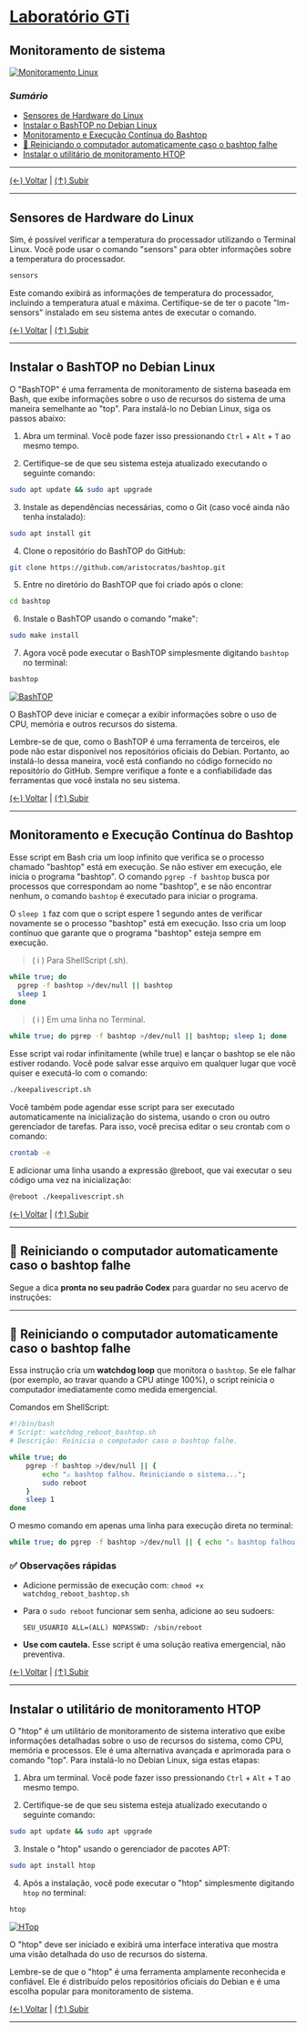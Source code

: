 # [Laboratório GTi](../../README.md#laborat%C3%B3rio-gti "Laboratório GTi")

## Monitoramento de sistema

[![Monitoramento Linux](./images/monitoramento_linux.jpeg?raw=true "Monitoramento Linux")](./images/monitoramento_linux.jpeg?raw=true "Monitoramento Linux")

### *Sumário*

- [Sensores de Hardware do Linux](#sensores-de-hardware-do-linux "Sensores de Hardware do Linux")
- [Instalar o BashTOP no Debian Linux](#instalar-o-bashtop-no-debian-linux "Instalar o BashTOP no Debian Linux")
- [Monitoramento e Execução Contínua do Bashtop](#monitoramento-e-execu%C3%A7%C3%A3o-cont%C3%ADnua-do-bashtop "Monitoramento e Execução Contínua do Bashtop")
- [🔄 Reiniciando o computador automaticamente caso o bashtop falhe](# "Reiniciando o computador automaticamente caso o bashtop falhe")
- [Instalar o utilitário de monitoramento HTOP](#instalar-o-utilit%C3%A1rio-de-monitoramento-htop "Instalar o utilitário de monitoramento HTOP")

---

[(&larr;) Voltar](../../README.md#laborat%C3%B3rio-gti "Voltar ao Sumário") | 
[(&uarr;) Subir](#sum%C3%A1rio "Subir para o topo")

---

## Sensores de Hardware do Linux

Sim, é possível verificar a temperatura do processador utilizando o Terminal Linux. Você pode usar o comando "sensors" para obter informações sobre a temperatura do processador.

```bash
sensors
```

Este comando exibirá as informações de temperatura do processador, incluindo a temperatura atual e máxima. Certifique-se de ter o pacote "lm-sensors" instalado em seu sistema antes de executar o comando.

[(&larr;) Voltar](../../README.md#laborat%C3%B3rio-gti "Voltar ao Sumário") | 
[(&uarr;) Subir](#sum%C3%A1rio "Subir para o topo")

---

## Instalar o BashTOP no Debian Linux

O "BashTOP" é uma ferramenta de monitoramento de sistema baseada em Bash, que exibe informações sobre o uso de recursos do sistema de uma maneira semelhante ao "top". Para instalá-lo no Debian Linux, siga os passos abaixo:

1. Abra um terminal. Você pode fazer isso pressionando `Ctrl` + `Alt` + `T` ao mesmo tempo.

2. Certifique-se de que seu sistema esteja atualizado executando o seguinte comando:

```bash
sudo apt update && sudo apt upgrade
```

3. Instale as dependências necessárias, como o Git (caso você ainda não tenha instalado):

```bash
sudo apt install git
```

4. Clone o repositório do BashTOP do GitHub:

```bash
git clone https://github.com/aristocratos/bashtop.git
```

5. Entre no diretório do BashTOP que foi criado após o clone:

```bash
cd bashtop
```

6. Instale o BashTOP usando o comando "make":

```bash
sudo make install
```

7. Agora você pode executar o BashTOP simplesmente digitando `bashtop` no terminal:

```bash
bashtop
```

[![BashTOP](./images/BashTOP.png?raw=true "BashTOP")](./images/BashTOP.png?raw=true "BashTOP")

O BashTOP deve iniciar e começar a exibir informações sobre o uso de CPU, memória e outros recursos do sistema.

Lembre-se de que, como o BashTOP é uma ferramenta de terceiros, ele pode não estar disponível nos repositórios oficiais do Debian. Portanto, ao instalá-lo dessa maneira, você está confiando no código fornecido no repositório do GitHub. Sempre verifique a fonte e a confiabilidade das ferramentas que você instala no seu sistema.

[(&larr;) Voltar](../../README.md#laborat%C3%B3rio-gti "Voltar ao Sumário") | 
[(&uarr;) Subir](#sum%C3%A1rio "Subir para o topo")

---

## Monitoramento e Execução Contínua do Bashtop

Esse script em Bash cria um loop infinito que verifica se o processo chamado "bashtop" está em execução. Se não estiver em execução, ele inicia o programa "bashtop". O comando `pgrep -f bashtop` busca por processos que correspondam ao nome "bashtop", e se não encontrar nenhum, o comando `bashtop` é executado para iniciar o programa.

O `sleep 1` faz com que o script espere 1 segundo antes de verificar novamente se o processo "bashtop" está em execução. Isso cria um loop contínuo que garante que o programa "bashtop" esteja sempre em execução.

> ( i ) Para ShellScript (.sh).

```bash
while true; do
  pgrep -f bashtop >/dev/null || bashtop
  sleep 1
done
```
> ( i ) Em uma linha no Terminal.

```bash
while true; do pgrep -f bashtop >/dev/null || bashtop; sleep 1; done
```

Esse script vai rodar infinitamente (while true) e  lançar o bashtop se ele não estiver rodando. Você pode salvar esse  arquivo em qualquer lugar que você quiser e executá-lo com o comando:

```bash
./keepalivescript.sh
```

Você também pode agendar esse script para ser  executado automaticamente na inicialização do sistema, usando o cron ou  outro gerenciador de tarefas. Para isso, você precisa editar o seu  crontab com o comando:

```bash
crontab -e
```

E adicionar uma linha usando a expressão @reboot, que vai executar o seu código uma vez na inicialização:

```bash
@reboot ./keepalivescript.sh
```

[(&larr;) Voltar](../../README.md#laborat%C3%B3rio-gti "Voltar ao Sumário") | 
[(&uarr;) Subir](#sum%C3%A1rio "Subir para o topo")

---

## 🔄 Reiniciando o computador automaticamente caso o bashtop falhe

Segue a dica **pronta no seu padrão Codex** para guardar no seu acervo de instruções:

---

## 🔄 Reiniciando o computador automaticamente caso o bashtop falhe

Essa instrução cria um **watchdog loop** que monitora o `bashtop`. Se ele falhar (por exemplo, ao travar quando a CPU atinge 100%), o script reinicia o computador imediatamente como medida emergencial.

Comandos em ShellScript:

```sh
#!/bin/bash
# Script: watchdog_reboot_bashtop.sh
# Descrição: Reinicia o computador caso o bashtop falhe.

while true; do
    pgrep -f bashtop >/dev/null || {
        echo "⚠️ bashtop falhou. Reiniciando o sistema...";
        sudo reboot
    }
    sleep 1
done
```

O mesmo comando em apenas uma linha para execução direta no terminal:

```bash
while true; do pgrep -f bashtop >/dev/null || { echo "⚠️ bashtop falhou. Reiniciando o sistema..."; sudo reboot; }; sleep 1; done
```

### ✅ **Observações rápidas**

* Adicione permissão de execução com: `chmod +x watchdog_reboot_bashtop.sh`
* Para o `sudo reboot` funcionar sem senha, adicione ao seu sudoers:

  ```
  SEU_USUARIO ALL=(ALL) NOPASSWD: /sbin/reboot
  ```
* **Use com cautela.** Esse script é uma solução reativa emergencial, não preventiva.

[(&larr;) Voltar](../../README.md#laborat%C3%B3rio-gti "Voltar ao Sumário") | 
[(&uarr;) Subir](#sum%C3%A1rio "Subir para o topo")

---

## Instalar o utilitário de monitoramento HTOP

O "htop" é um utilitário de monitoramento de sistema interativo que exibe informações detalhadas sobre o uso de recursos do sistema, como CPU, memória e processos. Ele é uma alternativa avançada e aprimorada para o comando "top". Para instalá-lo no Debian Linux, siga estas etapas:

1. Abra um terminal. Você pode fazer isso pressionando `Ctrl` + `Alt` + `T` ao mesmo tempo.

2. Certifique-se de que seu sistema esteja atualizado executando o seguinte comando:

```bash
sudo apt update && sudo apt upgrade
```

3. Instale o "htop" usando o gerenciador de pacotes APT:

```bash
sudo apt install htop
```

4. Após a instalação, você pode executar o "htop" simplesmente digitando `htop` no terminal:

```bash
htop
```

[![HTop](./images/htop.png?raw=true "HTop")](./images/htop.png?raw=true "HTop")

O "htop" deve ser iniciado e exibirá uma interface interativa que mostra uma visão detalhada do uso de recursos do sistema.

Lembre-se de que o "htop" é uma ferramenta amplamente reconhecida e confiável. Ele é distribuído pelos repositórios oficiais do Debian e é uma escolha popular para monitoramento de sistema.

[(&larr;) Voltar](../../README.md#laborat%C3%B3rio-gti "Voltar ao Sumário") | 
[(&uarr;) Subir](#sum%C3%A1rio "Subir para o topo")

---